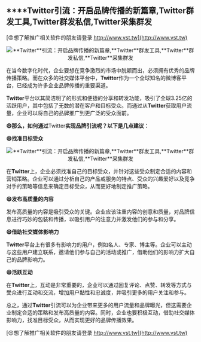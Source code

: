 ## ****Twitter**引流：开启品牌传播的新篇章,**Twitter**群发工具,**Twitter**群发私信,**Twitter**采集群发**

[😍想了解推广相关软件的朋友请登录 http://www.vst.tw](http://www.vst.tw)

 <center><img src="https://vst.tw/MP4/tuiguang/png/2.png" alt="**Twitter**引流：开启品牌传播的新篇章,**Twitter**群发工具,**Twitter**群发私信,**Twitter**采集群发"></center>

在当今数字化时代，企业要想在竞争激烈的市场中脱颖而出，必须拥有优秀的品牌传播策略。而在众多的社交媒体平台中，**Twitter**作为一个全球知名的微博客平台，已经成为许多企业品牌传播的重要渠道。

**Twitter**平台以其简洁明了的形式和便捷的分享和转发功能，吸引了全球3.25亿的活跃用户，其中包括了无数的潜在客户和目标受众。而通过从**Twitter**获取用户流量，企业可以将自己的品牌推广到更广泛的受众面前。

**😄那么，如何通过**Twitter**实现品牌引流呢？以下是几点建议：**

**😄找准目标受众**

 <center><img src="https://vst.tw/MP4/tuiguang/png/5.png" alt="**Twitter**引流：开启品牌传播的新篇章,**Twitter**群发工具,**Twitter**群发私信,**Twitter**采集群发"></center>

在**Twitter**上，企业必须找准自己的目标受众，并针对这些受众制定合适的内容和营销策略。企业可以通过分析自己的产品或服务的特点、受众的兴趣爱好以及竞争对手的策略等信息来确定目标受众，从而更好地制定推广策略。

**😄发布高质量的内容**

发布高质量的内容是吸引受众的关键。企业应该注重内容的创意和质量，对品牌信息进行巧妙的包装和传播，以吸引用户的注意力并激发他们的参与和分享。

**😄借助社交媒体影响力**

**Twitter**平台上有很多有影响力的用户，例如名人、专家、博主等。企业可以主动与这些用户建立联系，邀请他们参与自己的活动或推广，借助他们的影响力扩大自己的品牌影响力。

**😄活跃互动**

在**Twitter**上，互动是非常重要的，企业可以通过回复评论、点赞、转发等方式与受众进行互动和交流，增加用户黏性和忠诚度，并吸引更多的用户关注和参与。

总之，通过**Twitter**引流可以为企业带来更多的用户流量和品牌曝光，但这需要企业制定合适的策略和发布高质量的内容。同时，企业也要积极互动，借助社交媒体影响力，找准目标受众，从而实现更好的品牌传播效果。

[😍想了解推广相关软件的朋友请登录 http://www.vst.tw](http://www.vst.tw)



